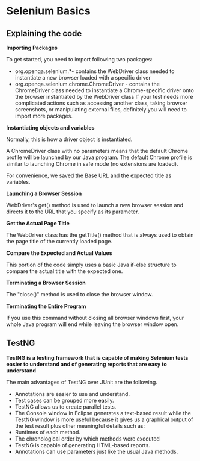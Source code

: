 # Selenium Basics

## Explaining the code

**Importing Packages**

To get started, you need to import following two packages:

- org.openqa.selenium.*- contains the WebDriver class needed to instantiate a new browser loaded with a specific driver
- org.openqa.selenium.chrome.ChromeDriver - contains the ChromeDriver class needed to instantiate a Chrome-specific driver onto the browser instantiated by the WebDriver class
If your test needs more complicated actions such as accessing another class, taking browser screenshots, or manipulating external files, definitely you will need to import more packages.



**Instantiating objects and variables**

  Normally, this is how a driver object is instantiated.

  A ChromeDriver class with no parameters means that the default Chrome profile will be launched by our Java program. The default Chrome   profile is similar to launching Chrome in safe mode (no extensions are loaded).

  For convenience, we saved the Base URL and the expected title as variables.


**Launching a Browser Session**

WebDriver's get() method is used to launch a new browser session and directs it to the URL that you specify as its parameter.



**Get the Actual Page Title**

The WebDriver class has the getTitle() method that is always used to obtain the page title of the currently loaded page.



**Compare the Expected and Actual Values**

This portion of the code simply uses a basic Java if-else structure to compare the actual title with the expected one.



**Terminating a Browser Session**

The "close()" method is used to close the browser window.



**Terminating the Entire Program**

If you use this command without closing all browser windows first, your whole Java program will end while leaving the browser window open.

## TestNG

**TestNG is a testing framework that is capable of making Selenium tests easier to understand and of generating reports that are easy to understand**

The main advantages of TestNG over JUnit are the following.

- Annotations are easier to use and understand.
- Test cases can be grouped more easily.
- TestNG allows us to create parallel tests.
- The Console window in Eclipse generates a text-based result while the TestNG window is more useful because it gives us a graphical output of the test result plus other meaningful details such as:
- Runtimes of each method.
- The chronological order by which methods were executed
- TestNG is capable of generating HTML-based reports.
- Annotations can use parameters just like the usual Java methods.
